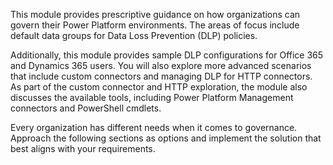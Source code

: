 This module provides prescriptive guidance on how
organizations can govern their Power Platform environments. The areas of
focus include default data groups for Data Loss
Prevention (DLP) policies.

Additionally, this module provides sample DLP configurations for
Office 365 and Dynamics 365 users. You will also explore
more advanced scenarios that include custom connectors and managing
DLP for HTTP connectors. As part of the custom connector and HTTP
exploration, the module also discusses the available tools, including
Power Platform Management connectors and PowerShell cmdlets.

Every organization has different needs when it comes to governance.
Approach the following sections as options and implement the solution
that best aligns with your requirements.
